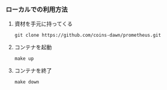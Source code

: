### ローカルでの利用方法
1. 資材を手元に持ってくる
    ```
    git clone https://github.com/coins-dawn/prometheus.git
    ```
1. コンテナを起動
    ```
    make up
    ```
1. コンテナを終了
    ```
    make down
    ```
